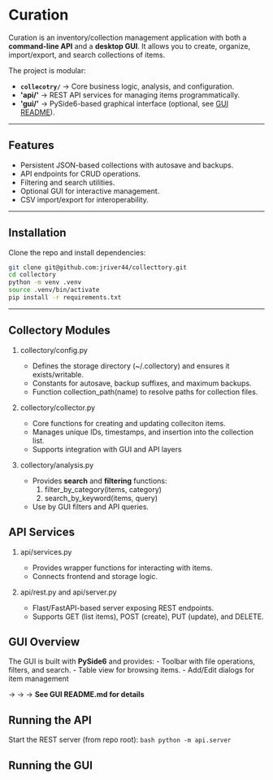 # Curation

Curation is an inventory/collection management application with both a **command-line API** and a **desktop GUI**.
It allows you to create, organize, import/export, and search collections of items.

The project is modular:
- **`collecotry/`** -> Core business logic, analysis, and configuration.
- **'api/'** -> REST API services for managing items programmatically.
- **'gui/'** -> PySide6-based graphical interface (optional, see [GUI README](gui/README_GUI.md)).

---

## Features

- Persistent JSON-based collections with autosave and backups.
- API endpoints for CRUD operations.
- Filtering and search utilities.
- Optional GUI for interactive management.
- CSV import/export for interoperability.

---

## Installation

Clone the repo and install dependencies:

```bash
git clone git@github.com:jriver44/collecttory.git
cd collectory
python -m venv .venv
source .venv/bin/activate
pip install -r requirements.txt
```

---

## Collectory Modules

1. collectory/config.py
    - Defines the storage directory (~/.collectory) and ensures it exists/writable.
    - Constants for autosave, backup suffixes, and maximum backups.
    - Function collection_path(name) to resolve paths for collection files.

2. collectory/collector.py
    - Core functions for creating and updating colleciton items.
    - Manages unique IDs, timestamps, and insertion into the collection list.
    - Supports integration with GUI and API layers

3. collectory/analysis.py
    - Provides **search** and **filtering** functions:
        1. filter_by_category(items, category)
        2. search_by_keyword(items, query)
    - Use by GUI filters and API queries.

## API Services

1. api/services.py
    - Provides wrapper functions for interacting with items.
    - Connects frontend and storage logic.

2. api/rest.py and api/server.py
    - Flast/FastAPI-based server exposing REST endpoints.
    - Supports GET (list items), POST (create), PUT (update), and DELETE.

## GUI Overview

The GUI is built with **PySide6** and provides:
    - Toolbar with file operations, filters, and search.
    - Table view for browsing items.
    - Add/Edit dialogs for item management

-> -> -> **See GUI README.md for details**

## Running the API

Start the REST server (from repo root):
    ```bash
    python -m api.server
    ```

## Running the GUI